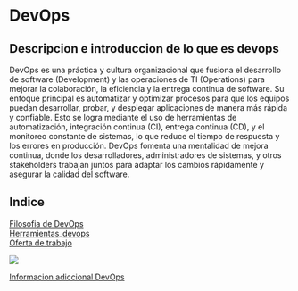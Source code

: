 # DevOps

## Descripcion e introduccion de lo que es devops
DevOps es una práctica y cultura organizacional que fusiona el desarrollo de software (Development) y las operaciones de TI (Operations) para mejorar la colaboración, la eficiencia y la entrega continua de software. Su enfoque principal es automatizar y optimizar procesos para que los equipos puedan desarrollar, probar, y desplegar aplicaciones de manera más rápida y confiable. Esto se logra mediante el uso de herramientas de automatización, integración continua (CI), entrega continua (CD), y el monitoreo constante de sistemas, lo que reduce el tiempo de respuesta y los errores en producción. DevOps fomenta una mentalidad de mejora continua, donde los desarrolladores, administradores de sistemas, y otros stakeholders trabajan juntos para adaptar los cambios rápidamente y asegurar la calidad del software.

## Indice

[Filosofia de DevOps](./Filosofía_devops.md)  
[Herramientas_devops](./Herramientas_devops.md)  
[Oferta de trabajo](./Oferta_empleo.md)  

![](https://github.com/HoracioGG/Devops/blob/main/img/devops-software-development-operations-programmer-administration-system-life-cycle-quality.webp)

[Informacion adiccional DevOps](https://www.atlassian.com/es/devops)  
